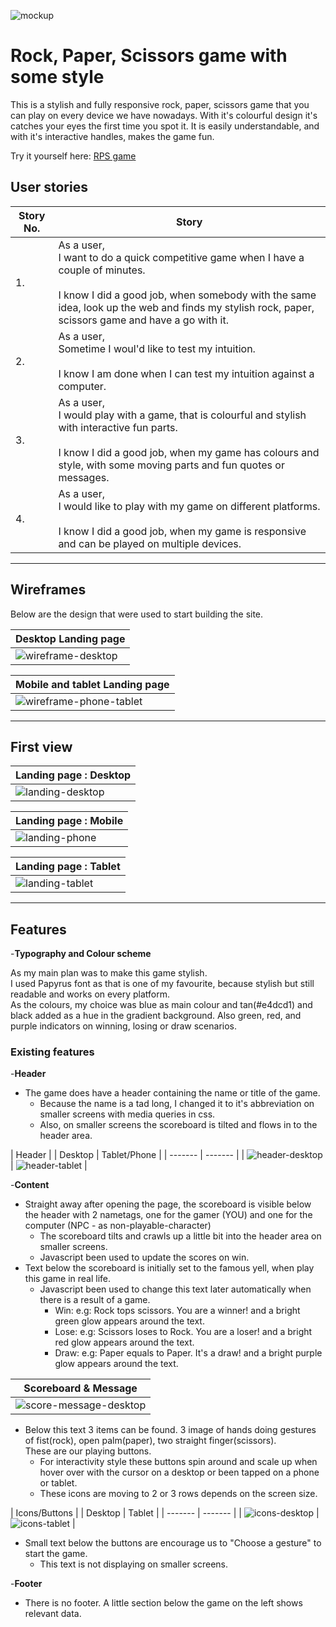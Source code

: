 ![mockup](assets/images/readme/mockup.png)

# Rock, Paper, Scissors game with some style

This is a stylish and fully responsive rock, paper, scissors game that you can play on every device we have nowadays.
With it's colourful design it's catches your eyes the first time you spot it. It is easily understandable, and with it's interactive handles, makes the game fun.

Try it yourself here: [RPS game](https://is2dann.github.io/RPS/)

## User stories
|Story No.|Story|
| ----------- | ----------- |
|1.| As a user, <br> I want to do a quick competitive game when I have a couple of minutes. <br><br> I know I did a good job, when somebody with the same idea, look up the web and finds my stylish rock, paper, scissors game and have a go with it. |
|2.| As a user, <br> Sometime I woul'd like to test my intuition. <br><br> I know I am done when I can test my intuition against a computer. |
|3.| As a user, <br> I would play with a game, that is colourful and stylish with interactive fun parts. <br><br> I know I did a good job, when my game has colours and style, with some moving parts and fun quotes or messages. |
|4.| As a user, <br> I would like to play with my game on different platforms. <br><br> I know I did a good job, when my game is responsive and can be played on multiple devices.|

***

## Wireframes
Below are the design that were used to start building the site.

| Desktop Landing page |
| ------- |
| ![wireframe-desktop](assets/images/readme/wireframe-desktop.png) |

| Mobile and tablet Landing page |
| ------- |
| ![wireframe-phone-tablet](assets/images/readme/wireframe-phone-tablet.png) |

***

## First view

| Landing page : Desktop |
| ------- |
| ![landing-desktop](assets/images/readme/landing-desktop.png) |

| Landing page : Mobile |
| ------- |
| ![landing-phone](assets/images/readme/landing-phone.png) |

| Landing page : Tablet |
| ------- |
| ![landing-tablet](assets/images/readme/landing-tablet.png) |

***

## Features

-__Typography and Colour scheme__

As my main plan was to make this game stylish. <br>
I used Papyrus font as that is one of my favourite, because stylish but still readable and works on every platform. <br>
As the colours, my choice was blue as main colour and tan(#e4dcd1) and black added as a hue in the gradient background.
Also green, red, and purple indicators on winning, losing or draw scenarios.

### Existing features

-__Header__
* The game does have a header containing the name or title of the game.
    - Because the name is a tad long, I changed it to it's abbreviation on smaller screens with media queries in css.
    - Also, on smaller screens the scoreboard is tilted and flows in to the header area.

| Header |
| Desktop | Tablet/Phone |
| ------- | ------- |
| ![header-desktop](assets/images/readme/header-desktop.png) | ![header-tablet](/assets/images/readme/header-scores-tablet.PNG) |

-__Content__
* Straight away after opening the page, the scoreboard is visible below the header with 2 nametags, one for the gamer (YOU) and one for the computer (NPC - as non-playable-character)
    - The scoreboard tilts and crawls up a little bit into the header area on smaller screens.
    - Javascript been used to update the scores on win.
* Text below the scoreboard is initially set to the famous yell, when play this game in real life.
    - Javascript been used to change this text later automatically when there is a result of a game.
        - Win: e.g: Rock tops scissors. You are a winner! and a bright green glow appears around the text.
        - Lose: e.g: Scissors loses to Rock. You are a loser! and a bright red glow appears around the text.
        - Draw: e.g: Paper equals to Paper. It's a draw! and a bright purple glow appears around the text.

| Scoreboard & Message |
| ------- |
| ![score-message-desktop](/assets/images/readme/score-message-desktop.png) |

* Below this text 3 items can be found. 3 image of hands doing gestures of fist(rock), open palm(paper), two straight finger(scissors).<br> These are our playing buttons.
    - For interactivity style these buttons spin around and scale up when hover over with the cursor on a desktop or been tapped on a phone or tablet.
    - These icons are moving to 2 or 3 rows depends on the screen size.

| Icons/Buttons |
| Desktop | Tablet |
| ------- | ------- |
| ![icons-desktop](/assets/images/readme/icons-desktop.png) | ![icons-tablet](/assets/images/readme/icons-tablet.PNG) |

* Small text below the buttons are encourage us to "Choose a gesture" to start the game.
    - This text is not displaying on smaller screens.

-__Footer__
* There is no footer. A little section below the game on the left shows relevant data.
